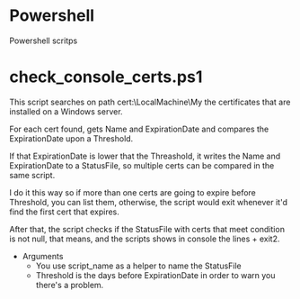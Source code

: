 # Powershell
Powershell scritps

# check_console_certs.ps1
This script searches on path cert:\LocalMachine\My the certificates that are installed on a Windows server.

For each cert found, gets Name and ExpirationDate and compares the ExpirationDate upon a Threshold.

If that ExpirationDate is lower that the Threashold, it writes the Name and ExpirationDate to a StatusFile, so multiple certs can be compared in the same script.

I do it this way so if more than one certs are going to expire before Threshold, you can list them, otherwise, the script would exit whenever it'd find the first cert that expires.

After that, the script checks if the StatusFile with certs that meet condition is not null, that means, and the scripts shows in console the lines + exit2.

- Arguments
   * You use script_name as a helper to name the StatusFile
   * Threshold is the days before ExpirationDate in order to warn you there's a problem.


